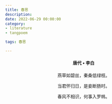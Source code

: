 ```yaml
---
title: 春思
description:
date: 2022-06-29 00:00:00
category:
- literature
- tangpoem

tags: 春思

---
```


<div id="poem-author">
唐代 • 李白
</div>
<div id="poem-body">
<p class="poem-paragraph">燕草如碧丝，秦桑低绿枝。</p>
<p class="poem-paragraph">当君怀归日，是妾断肠时。</p>
<p class="poem-paragraph">春风不相识，何事入罗帏。</p>

</div>

<style>

#poem-author {
    width: 100%;
    text-align: center;
    margin: 20px 0;
    font-weight: bold;
}
#poem-body {
    width: 100%;
    text-align: center;
}
.poem-paragraph {
    font-family: "仿宋"
}

</style>